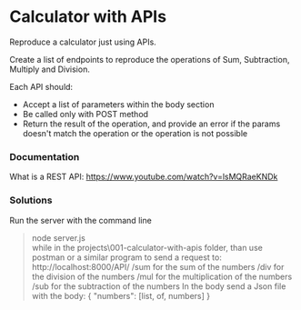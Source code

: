 # Calculator with APIs

Reproduce a calculator just using APIs.

Create a list of endpoints to reproduce the operations of Sum, Subtraction, Multiply and Division.

Each API should:

- Accept a list of parameters within the body section
- Be called only with POST method
- Return the result of the operation, and provide an error if the params doesn't match the operation or the operation is not possible

### Documentation

What is a REST API: https://www.youtube.com/watch?v=lsMQRaeKNDk

### Solutions
Run the server with the command line </br> 
>node server.js </br>
while in the projects\001-calculator-with-apis folder, than use postman or a similar program to send a request to: http://localhost:8000/API/ 
/sum for the sum of the numbers
/div for the division of the numbers
/mul for the multiplication of the numbers
/sub for the subtraction of the numbers
In the body send a Json file with the body:
{
    "numbers": [list, of, numbers]
}